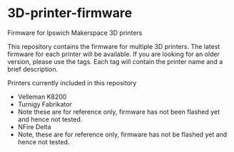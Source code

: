 # 3D-printer-firmware
Firmware for Ipswich Makerspace 3D printers

This repository contains the firmware for multiple 3D printers.  The latest firmware for each printer will be available.  If you are looking for an older version, please use the tags.  Each tag will contain the printer name and a brief description.

Printers currently included in this repository

* Velleman K8200
* Turnigy Fabrikator
 * Note these are for reference only, firmware has not been flashed yet and hence not tested.
* NFire Delta
 * Note, these are for reference only, firmware has not be flashed yet and hence not tested.
 
